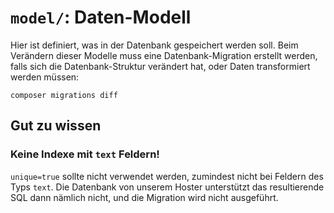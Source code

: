 # `model/`: Daten-Modell

Hier ist definiert, was in der Datenbank gespeichert werden soll.
Beim Verändern dieser Modelle muss eine Datenbank-Migration erstellt werden,
falls sich die Datenbank-Struktur verändert hat, oder Daten transformiert
werden müssen:

`composer migrations diff`

## Gut zu wissen

### Keine Indexe mit `text` Feldern!

`unique=true` sollte nicht verwendet werden, zumindest nicht bei Feldern des
Typs `text`. Die Datenbank von unserem Hoster unterstützt das resultierende SQL
dann  nämlich nicht, und die Migration wird nicht ausgeführt.
